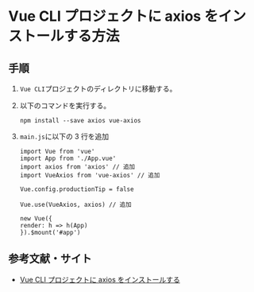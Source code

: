 # Vue CLI プロジェクトに axios をインストールする方法

## 手順

1. `Vue CLI`プロジェクトのディレクトリに移動する。
2. 以下のコマンドを実行する。
   ```
   npm install --save axios vue-axios
   ```
3. `main.js`に以下の 3 行を追加

   ```
   import Vue from 'vue'
   import App from './App.vue'
   import axios from 'axios' // 追加
   import VueAxios from 'vue-axios' // 追加

   Vue.config.productionTip = false

   Vue.use(VueAxios, axios) // 追加

   new Vue({
   render: h => h(App)
   }).$mount('#app')
   ```

## 参考文献・サイト

- [Vue CLI プロジェクトに axios をインストールする](https://www.paveway.info/entry/2021/01/30/vue_axios)
